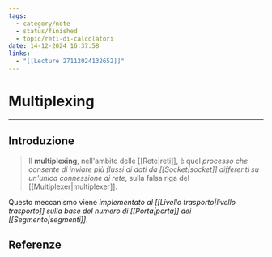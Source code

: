 ```yaml
---
tags:
  - category/note
  - status/finished
  - topic/reti-di-calcolatori
date: 14-12-2024 16:37:58
links:
  - "[[Lecture 27112024132652]]"
---
```

# Multiplexing
---
## Introduzione
> Il **multiplexing**, nell'ambito delle [[Rete|reti]], è quel _processo che consente di inviare più flussi di dati da [[Socket|socket]] differenti su un'unica connessione di rete_, sulla falsa riga del [[Multiplexer|multiplexer]].

Questo meccanismo viene _implementato al [[Livello trasporto|livello trasporto]] sulla base del numero di [[Porta|porta]] dei [[Segmento|segmenti]]_.

## Referenze
